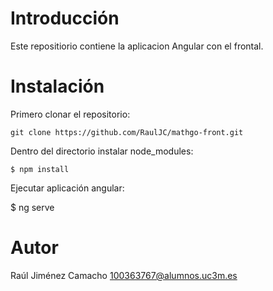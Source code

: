 # Introducción #

Este repositiorio contiene la aplicacion Angular con el frontal.

# Instalación #

Primero clonar el repositorio:

    git clone https://github.com/RaulJC/mathgo-front.git

Dentro del directorio instalar node_modules:

    $ npm install

Ejecutar aplicación angular:

  $ ng serve

# Autor #

Raúl Jiménez Camacho <100363767@alumnos.uc3m.es>
